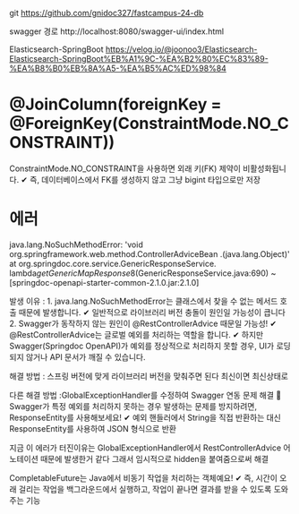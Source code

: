 git
https://github.com/gnidoc327/fastcampus-24-db

swagger 경로
http://localhost:8080/swagger-ui/index.html

Elasticsearch-SpringBoot
https://velog.io/@joonoo3/Elasticsearch-Elasticsearch-SpringBoot%EB%A1%9C-%EA%B2%80%EC%83%89-%EA%B8%B0%EB%8A%A5-%EA%B5%AC%ED%98%84

# @JoinColumn(foreignKey = @ForeignKey(ConstraintMode.NO_CONSTRAINT))
ConstraintMode.NO_CONSTRAINT을 사용하면 외래 키(FK) 제약이 비활성화됩니다. 
✔ 즉, 데이터베이스에서 FK를 생성하지 않고 그냥 bigint 타입으로만 저장


# 에러 
java.lang.NoSuchMethodError: 'void org.springframework.web.method.ControllerAdviceBean
.<init>(java.lang.Object)' at org.springdoc.core.service.GenericResponseService.
lambda$getGenericMapResponse$8(GenericResponseService.java:690) 
~[springdoc-openapi-starter-common-2.1.0.jar:2.1.0]

발생 이유 : 1. java.lang.NoSuchMethodError는 클래스에서 찾을 수 없는 메서드 호출 때문에 발생합니다. 
           ✔ 일반적으로 라이브러리 버전 충돌이 원인일 가능성이 큽니다
           2. Swagger가 동작하지 않는 원인이 @RestControllerAdvice 때문일 가능성!
             ✔ @RestControllerAdvice는 글로벌 예외를 처리하는 역할을 합니다.
            ✔ 하지만 Swagger(Springdoc OpenAPI)가 예외를 정상적으로 처리하지 못할 경우, 
           UI가 로딩되지 않거나 API 문서가 깨질 수 있습니다. 

해결 방법 : 스프링 버전에 맞게 라이브러리 버전을 맞춰주면 된다 최신이면 최신상태로 

다른 해결 방법 :GlobalExceptionHandler를 수정하여 Swagger 연동 문제 해결
            📌 Swagger가 특정 예외를 처리하지 못하는 경우 발생하는 문제를 방지하려면,
            ResponseEntity를 사용해보세요! ✔ 예외 핸들러에서 String을 직접 반환하는 대신 
            ResponseEntity를 사용하여 JSON 형식으로 반환

지금 이 에러가 터진이유는 GlobalExceptionHandler에서 RestControllerAdvice 어노테이션 때문에 발생한거 같다 
그래서 임시적으로 hidden을 붙여줌으로써 해결 

CompletableFuture는 Java에서 비동기 작업을 처리하는 객체예요! ✔ 즉, 시간이 오래 걸리는 작업을 백그라운드에서 실행하고, 작업이 끝나면 결과를 받을 수 있도록 도와주는 기능